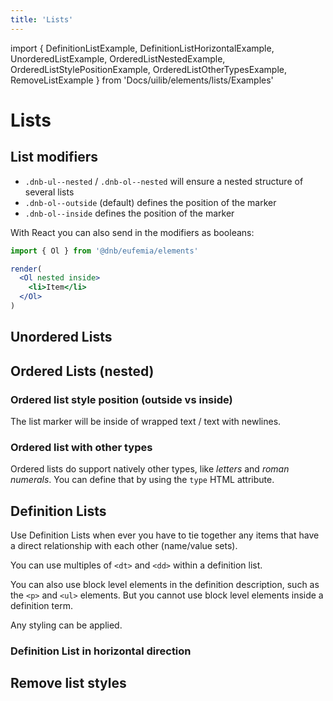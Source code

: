 ```yaml
---
title: 'Lists'
---
```


import {
DefinitionListExample,
DefinitionListHorizontalExample,
UnorderedListExample,
OrderedListNestedExample,
OrderedListStylePositionExample,
OrderedListOtherTypesExample,
RemoveListExample
} from 'Docs/uilib/elements/lists/Examples'

# Lists

## List modifiers

- `.dnb-ul--nested` / `.dnb-ol--nested` will ensure a nested structure of several lists
- `.dnb-ol--outside` (default) defines the position of the marker
- `.dnb-ol--inside` defines the position of the marker

With React you can also send in the modifiers as booleans:

```jsx
import { Ol } from '@dnb/eufemia/elements'

render(
  <Ol nested inside>
    <li>Item</li>
  </Ol>
)
```

## Unordered Lists

<UnorderedListExample />

## Ordered Lists (nested)

<OrderedListNestedExample />

### Ordered list style position (outside vs inside)

The list marker will be inside of wrapped text / text with newlines.

<OrderedListStylePositionExample />

### Ordered list with other types

Ordered lists do support natively other types, like _letters_ and _roman numerals_. You can define that by using the `type` HTML attribute.

<OrderedListOtherTypesExample />

## Definition Lists

Use Definition Lists when ever you have to tie together any items that have a direct relationship with each other (name/value sets).

You can use multiples of `<dt>` and `<dd>` within a definition list.

You can also use block level elements in the definition description, such as the `<p>` and `<ul>` elements. But you cannot use block level elements inside a definition term.

Any styling can be applied.

<DefinitionListExample />

### Definition List in horizontal direction

<DefinitionListHorizontalExample />

## Remove list styles

<RemoveListExample />
